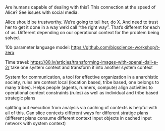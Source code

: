 Are humans capable of dealing with this? This connection at the speed of Alice? See issues with social media.

Alice should be trustworthy. We’re going to tell her, do X. And need to trust her to get it done in a way we’d call “the right way”. That’s different for each of us. Different depending on our operational context for the problem being solved.

10b parameter language model: https://github.com/bigscience-workshop/t-zero

Time travel: https://80.lv/articles/transforming-images-with-openai-dall-e-2/ take one system context and transform it into another system context

System for communication, a tool for effective organization in a anarchistic society, rules are context local (location based, tribe based, one belongs to many tribes). Helps people (agents, runners, compute) align activities to operational context constraints (rules) as well as individual and tribe based strategic plans

splitting out execution from analysis via caching of contexts is helpful with all of this. Can slice contexts different ways for different stratigc plans (different plans consume different context Input objects in cached input network with system context)